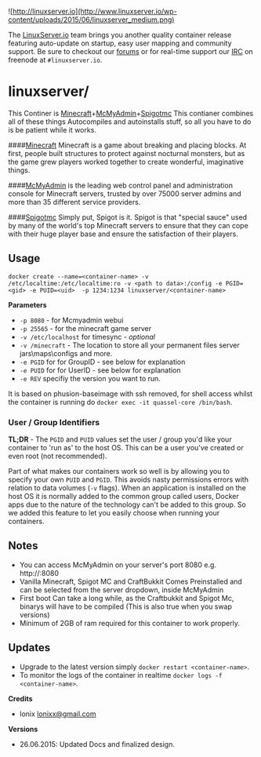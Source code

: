 ![http://linuxserver.io](http://www.linuxserver.io/wp-content/uploads/2015/06/linuxserver_medium.png)

The [LinuxServer.io](http://linuxserver.io) team brings you another quality container release featuring auto-update on startup, easy user mapping and community support. Be sure to checkout our [forums](http://forum.linuxserver.io) or for real-time support our [IRC](http://www.linuxserver.io/index.php/irc/) on freenode at `#linuxserver.io`.

# linuxserver/<container-name>

This Continer is [Minecraft](https://minecraft.net/)+[McMyAdmin](https://www.mcmyadmin.com/)+[Spigotmc](http://www.spigotmc.org/) This contianer combines all of these things Autocompiles and autoinstalls stuff, so all you have to do is be patient while it works. 


####[Minecraft](https://minecraft.net/)
Minecraft is a game about breaking and placing blocks. At first, people built structures to protect against nocturnal monsters, but as the game grew players worked together to create wonderful, imaginative things.

####[McMyAdmin](https://www.mcmyadmin.com/)
is the leading web control panel and administration console for Minecraft servers, trusted by over 75000 server admins and more than 35 different service providers.

####[Spigotmc](http://www.spigotmc.org/)
Simply put, Spigot is it. Spigot is that "special sauce" used by many of the world's top Minecraft servers to ensure that they can cope with their huge player base and ensure the satisfaction of their players.

## Usage

```
docker create --name=<container-name> -v /etc/localtime:/etc/localtime:ro -v <path to data>:/config -e PGID=<gid> -e PUID=<uid>  -p 1234:1234 linuxserver/<container-name>
```

**Parameters**

* `-p 8080` - for Mcmyadmin webui
* `-p 25565` - for the minecraft game server
* `-v /etc/localhost` for timesync - *optional*
* `-v /minecraft` - The location to store all your permanent files server jars\maps\configs and more. 
* `-e PGID` for for GroupID - see below for explanation
* `-e PUID` for for UserID - see below for explanation
* `-e REV` specifiy the version you want to run. 


It is based on phusion-baseimage with ssh removed, for shell access whilst the container is running do `docker exec -it quassel-core /bin/bash`.

### User / Group Identifiers

**TL;DR** - The `PGID` and `PUID` values set the user / group you'd like your container to 'run as' to the host OS. This can be a user you've created or even root (not recommended).

Part of what makes our containers work so well is by allowing you to specify your own `PUID` and `PGID`. This avoids nasty permissions errors with relation to data volumes (`-v` flags). When an application is installed on the host OS it is normally added to the common group called users, Docker apps due to the nature of the technology can't be added to this group. So we added this feature to let you easily choose when running your containers.

## Notes

* You can access McMyAdmin on your server's port 8080 e.g. http://<ip>:8080
* Vanilla Minecraft, Spigot MC and CraftBukkit Comes Preinstalled and can be selected from the server dropdown, inside McMyAdmin
* First boot Can take a long while, as the Craftbukkit and Spigot Mc, binarys will have to be compiled (This is also true when you swap versions)
* Minimum of 2GB of ram required for this container to work properly.

## Updates

* Upgrade to the latest version simply `docker restart <container-name>`.
* To monitor the logs of the container in realtime `docker logs -f <container-name>`.


**Credits**

* lonix <lonixx@gmail.com>


**Versions**


* 26.06.2015: Updated Docs and finalized design.